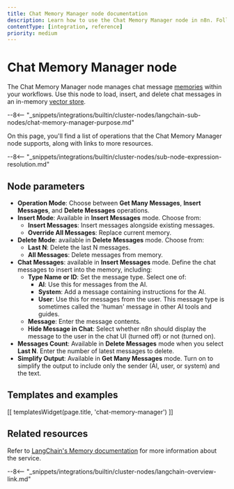 ```yaml
---
title: Chat Memory Manager node documentation
description: Learn how to use the Chat Memory Manager node in n8n. Follow technical documentation to integrate Chat Memory Manager node into your workflows.
contentType: [integration, reference]
priority: medium
---
```


# Chat Memory Manager node

The Chat Memory Manager node manages chat message [memories](/glossary.md#ai-memory) within your workflows. Use this node to load, insert, and delete chat messages in an in-memory [vector store](/glossary.md#ai-vector-store).

--8<-- "_snippets/integrations/builtin/cluster-nodes/langchain-sub-nodes/chat-memory-manager-purpose.md"

On this page, you'll find a list of operations that the Chat Memory Manager node supports, along with links to more resources.

--8<-- "_snippets/integrations/builtin/cluster-nodes/sub-node-expression-resolution.md"

## Node parameters

* **Operation Mode**: Choose between **Get Many Messages**, **Insert Messages**, and **Delete Messages** operations.
* **Insert Mode**: Available in **Insert Messages** mode. Choose from:
    * **Insert Messages**: Insert messages alongside existing messages.
    * **Override All Messages**: Replace current memory.
* **Delete Mode**: available in **Delete Messages** mode. Choose from:
    * **Last N**: Delete the last N messages.
    * **All Messages**: Delete messages from memory.
* **Chat Messages**: available in **Insert Messages** mode. Define the chat messages to insert into the memory, including:
	* **Type Name or ID**: Set the message type. Select one of:
		* **AI**: Use this for messages from the AI.
		* **System**: Add a message containing instructions for the AI.
		* **User**: Use this for messages from the user. This message type is sometimes called the 'human' message in other AI tools and guides.
	* **Message**: Enter the message contents.
	* **Hide Message in Chat**: Select whether n8n should display the message to the user in the chat UI (turned off) or not (turned on).
* **Messages Count**: Available in **Delete Messages** mode when you select **Last N**. Enter the number of latest messages to delete.
* **Simplify Output**: Available in **Get Many Messages** mode. Turn on to simplify the output to include only the sender (AI, user, or system) and the text.

## Templates and examples

<!-- see https://www.notion.so/n8n/Pull-in-templates-for-the-integrations-pages-37c716837b804d30a33b47475f6e3780 -->
[[ templatesWidget(page.title, 'chat-memory-manager') ]]

## Related resources

Refer to [LangChain's Memory documentation](https://langchain-ai.github.io/langgraphjs/concepts/memory/) for more information about the service.

--8<-- "_snippets/integrations/builtin/cluster-nodes/langchain-overview-link.md"


